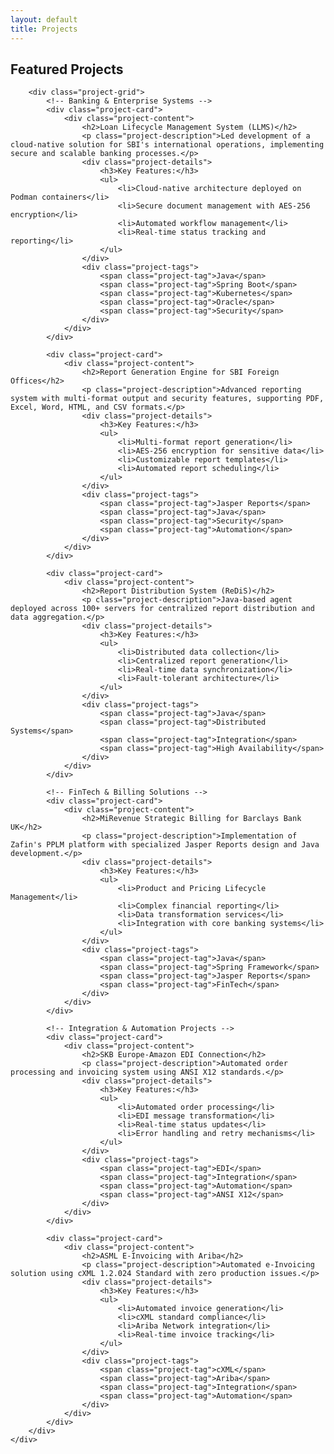```yaml
---
layout: default
title: Projects
---
```


<section class="section">
    <div class="container">
        <h1 class="section-title">Featured Projects</h1>
        
        <div class="project-grid">
            <!-- Banking & Enterprise Systems -->
            <div class="project-card">
                <div class="project-content">
                    <h2>Loan Lifecycle Management System (LLMS)</h2>
                    <p class="project-description">Led development of a cloud-native solution for SBI's international operations, implementing secure and scalable banking processes.</p>
                    <div class="project-details">
                        <h3>Key Features:</h3>
                        <ul>
                            <li>Cloud-native architecture deployed on Podman containers</li>
                            <li>Secure document management with AES-256 encryption</li>
                            <li>Automated workflow management</li>
                            <li>Real-time status tracking and reporting</li>
                        </ul>
                    </div>
                    <div class="project-tags">
                        <span class="project-tag">Java</span>
                        <span class="project-tag">Spring Boot</span>
                        <span class="project-tag">Kubernetes</span>
                        <span class="project-tag">Oracle</span>
                        <span class="project-tag">Security</span>
                    </div>
                </div>
            </div>

            <div class="project-card">
                <div class="project-content">
                    <h2>Report Generation Engine for SBI Foreign Offices</h2>
                    <p class="project-description">Advanced reporting system with multi-format output and security features, supporting PDF, Excel, Word, HTML, and CSV formats.</p>
                    <div class="project-details">
                        <h3>Key Features:</h3>
                        <ul>
                            <li>Multi-format report generation</li>
                            <li>AES-256 encryption for sensitive data</li>
                            <li>Customizable report templates</li>
                            <li>Automated report scheduling</li>
                        </ul>
                    </div>
                    <div class="project-tags">
                        <span class="project-tag">Jasper Reports</span>
                        <span class="project-tag">Java</span>
                        <span class="project-tag">Security</span>
                        <span class="project-tag">Automation</span>
                    </div>
                </div>
            </div>

            <div class="project-card">
                <div class="project-content">
                    <h2>Report Distribution System (ReDiS)</h2>
                    <p class="project-description">Java-based agent deployed across 100+ servers for centralized report distribution and data aggregation.</p>
                    <div class="project-details">
                        <h3>Key Features:</h3>
                        <ul>
                            <li>Distributed data collection</li>
                            <li>Centralized report generation</li>
                            <li>Real-time data synchronization</li>
                            <li>Fault-tolerant architecture</li>
                        </ul>
                    </div>
                    <div class="project-tags">
                        <span class="project-tag">Java</span>
                        <span class="project-tag">Distributed Systems</span>
                        <span class="project-tag">Integration</span>
                        <span class="project-tag">High Availability</span>
                    </div>
                </div>
            </div>

            <!-- FinTech & Billing Solutions -->
            <div class="project-card">
                <div class="project-content">
                    <h2>MiRevenue Strategic Billing for Barclays Bank UK</h2>
                    <p class="project-description">Implementation of Zafin's PPLM platform with specialized Jasper Reports design and Java development.</p>
                    <div class="project-details">
                        <h3>Key Features:</h3>
                        <ul>
                            <li>Product and Pricing Lifecycle Management</li>
                            <li>Complex financial reporting</li>
                            <li>Data transformation services</li>
                            <li>Integration with core banking systems</li>
                        </ul>
                    </div>
                    <div class="project-tags">
                        <span class="project-tag">Java</span>
                        <span class="project-tag">Spring Framework</span>
                        <span class="project-tag">Jasper Reports</span>
                        <span class="project-tag">FinTech</span>
                    </div>
                </div>
            </div>

            <!-- Integration & Automation Projects -->
            <div class="project-card">
                <div class="project-content">
                    <h2>SKB Europe-Amazon EDI Connection</h2>
                    <p class="project-description">Automated order processing and invoicing system using ANSI X12 standards.</p>
                    <div class="project-details">
                        <h3>Key Features:</h3>
                        <ul>
                            <li>Automated order processing</li>
                            <li>EDI message transformation</li>
                            <li>Real-time status updates</li>
                            <li>Error handling and retry mechanisms</li>
                        </ul>
                    </div>
                    <div class="project-tags">
                        <span class="project-tag">EDI</span>
                        <span class="project-tag">Integration</span>
                        <span class="project-tag">Automation</span>
                        <span class="project-tag">ANSI X12</span>
                    </div>
                </div>
            </div>

            <div class="project-card">
                <div class="project-content">
                    <h2>ASML E-Invoicing with Ariba</h2>
                    <p class="project-description">Automated e-Invoicing solution using cXML 1.2.024 Standard with zero production issues.</p>
                    <div class="project-details">
                        <h3>Key Features:</h3>
                        <ul>
                            <li>Automated invoice generation</li>
                            <li>cXML standard compliance</li>
                            <li>Ariba Network integration</li>
                            <li>Real-time invoice tracking</li>
                        </ul>
                    </div>
                    <div class="project-tags">
                        <span class="project-tag">cXML</span>
                        <span class="project-tag">Ariba</span>
                        <span class="project-tag">Integration</span>
                        <span class="project-tag">Automation</span>
                    </div>
                </div>
            </div>
        </div>
    </div>
</section>

<style>
.project-grid {
    display: grid;
    grid-template-columns: repeat(auto-fit, minmax(300px, 1fr));
    gap: 2rem;
    margin-top: 2rem;
}

.project-card {
    background-color: white;
    border-radius: 8px;
    box-shadow: 0 2px 5px rgba(0,0,0,0.1);
    transition: transform 0.3s ease;
}

.project-card:hover {
    transform: translateY(-5px);
}

.project-content {
    padding: 1.5rem;
}

.project-content h2 {
    color: var(--primary-color);
    margin-bottom: 1rem;
    font-size: 1.5rem;
}

.project-description {
    color: var(--text-color);
    margin-bottom: 1.5rem;
    line-height: 1.6;
}

.project-details {
    margin-bottom: 1.5rem;
}

.project-details h3 {
    color: var(--primary-color);
    margin-bottom: 0.5rem;
    font-size: 1.1rem;
}

.project-details ul {
    list-style-type: none;
    padding-left: 0;
}

.project-details li {
    margin-bottom: 0.5rem;
    padding-left: 1.5rem;
    position: relative;
}

.project-details li::before {
    content: "•";
    color: var(--secondary-color);
    position: absolute;
    left: 0;
}

.project-tags {
    display: flex;
    flex-wrap: wrap;
    gap: 0.5rem;
}

.project-tag {
    background-color: var(--light-gray);
    padding: 0.25rem 0.75rem;
    border-radius: 20px;
    font-size: 0.875rem;
    color: var(--primary-color);
}

@media (max-width: 768px) {
    .project-grid {
        grid-template-columns: 1fr;
    }
}
</style> 